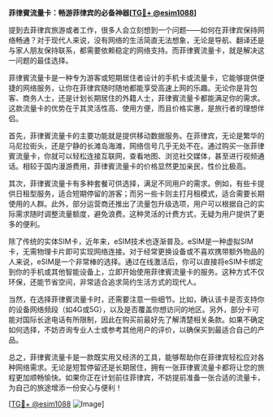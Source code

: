 **菲律賓流量卡：畅游菲律宾的必备神器[[TG💪+ @esim1088](https://t.me/s/esim1088)]**

提到去菲律宾旅游或者工作，很多人会立刻想到一个问题——如何在菲律宾保持网络畅通？对于现代人来说，没有网络的生活简直无法想象，无论是导航、翻译还是与家人朋友保持联系，都需要依赖稳定的网络支持。而菲律賓流量卡，就是解决这一问题的最佳选择。

菲律賓流量卡是一种专为游客或短期居住者设计的手机卡或流量卡，它能够提供便捷的网络服务，让你在菲律宾随时随地都能享受高速上网的乐趣。无论你是背包客、商务人士，还是计划长期居住的外籍人士，菲律賓流量卡都能满足你的需求。这款流量卡的优势在于其灵活性高、使用方便，而且价格实惠，是旅行者的理想伴侣。

首先，菲律賓流量卡的主要功能就是提供移动数据服务。在菲律宾，无论是繁华的马尼拉街头，还是宁静的长滩岛海滩，网络信号几乎无处不在。通过购买一张菲律賓流量卡，你就可以轻松连接互联网，查看地图、浏览社交媒体，甚至进行视频通话。相较于国内漫游费用，菲律賓流量卡的价格显然更加亲民，性价比极高。

其次，菲律賓流量卡有多种套餐可供选择，满足不同用户的需求。例如，有些卡提供日租型服务，适合短期停留的游客；而另一些卡则主打月租模式，适合需要长期使用的人群。此外，部分运营商还推出了流量包升级选项，用户可以根据自己的实际需求随时调整流量额度，避免浪费。这种灵活的计费方式，无疑为用户提供了更多的便利。

除了传统的实体SIM卡，近年来，eSIM技术也逐渐普及。eSIM是一种虚拟SIM卡，无需物理卡片即可实现网络连接。对于经常更换设备或不喜欢携带额外物品的人来说，eSIM是一个非常棒的选择。通过在线激活后，你可以直接将eSIM卡绑定到你的手机或其他智能设备上，立即开始使用菲律賓流量卡的服务。这种方式不仅环保，还能节省空间，非常适合追求简约生活方式的现代人。

当然，在选择菲律賓流量卡时，还需要注意一些细节。比如，确认该卡是否支持你的设备网络频段（如4G或5G），以及是否覆盖你想访问的地区。另外，部分卡可能对国际长途电话有所限制，因此在购买前最好先了解清楚相关条款。如果不确定如何选择，不妨咨询专业人士或参考其他用户的评价，以确保买到最适合自己的产品。

总之，菲律賓流量卡是一款既实用又经济的工具，能够帮助你在菲律宾轻松应对各种网络需求。无论是短暂停留还是长期居住，拥有一张菲律賓流量卡都将让您的旅程更加顺畅愉快。如果你正在计划前往菲律宾，不妨提前准备一张合适的流量卡，为自己的旅途增添一份安心与便利！

[[TG💪+ @esim1088](https://t.me/s/esim1088) ![Image](https://i.postimg.cc/4NQfJmqS/Snipaste-2025-05-13-00-14-12.png)]